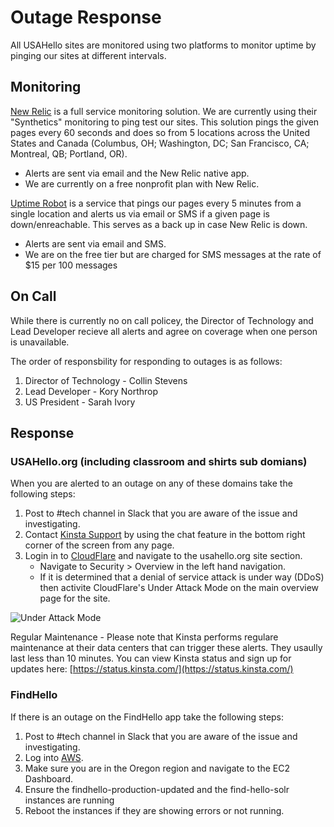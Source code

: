 # Outage Response

All USAHello sites are monitored using two platforms to monitor uptime by pinging our sites at different intervals.

## Monitoring
[New Relic](https://one.newrelic.com/) is a full service monitoring solution. We are currently using their "Synthetics" monitoring to ping test our sites.  This solution pings the given pages every 60 seconds and does so from 5 locations across the United States and Canada (Columbus, OH; Washington, DC; San Francisco, CA; Montreal, QB; Portland, OR).

- Alerts are sent via email and the New Relic native app.
- We are currently on a free nonprofit plan with New Relic.

[Uptime Robot](https://uptimerobot.com/) is a service that pings our pages every 5 minutes from a single location and alerts us via email or SMS if a given page is down/enreachable. This serves as a back up in case New Relic is down.

- Alerts are sent via email and SMS.
- We are on the free tier but are charged for SMS messages at the rate of $15 per 100 messages


## On Call
While there is currently no on call policey, the Director of Technology and Lead Developer recieve all alerts and agree on coverage when one person is unavailable.

The order of responsbility for responding to outages is as follows:

1. Director of Technology - Collin Stevens
2. Lead Developer - Kory Northrop
3. US President - Sarah Ivory


## Response

### USAHello.org (including classroom and shirts sub domians)

When you are alerted to an outage on any of these domains take the following steps:

1. Post to #tech channel in Slack that you are aware of the issue and investigating.
2. Contact [Kinsta Support](https://my.kinsta.com/) by using the chat feature in the bottom right corner of the screen from any page.
3. Login in to [CloudFlare](https://dash.cloudflare.com/) and navigate to the usahello.org site section.
	- Navigate to Security > Overview in the left hand navigation.
	- If it is determined that a denial of service attack is under way (DDoS) then activite CloudFlare's Under Attack Mode on the main overview page for the site.

![Under Attack Mode](../img/CloudflareUnderAttack.png)

Regular Maintenance - Please note that Kinsta performs regulare maintenance at their data centers that can trigger these alerts.  They usaully last less than 10 minutes.  You can view Kinsta status and sign up for updates here: [https://status.kinsta.com/](https://status.kinsta.com/)

### FindHello

If there is an outage on the FindHello app take the following steps:

1. Post to #tech channel in Slack that you are aware of the issue and investigating.
2. Log into [AWS](https://us-east-2.signin.aws.amazon.com/).
3. Make sure you are in the Oregon region and navigate to the EC2 Dashboard.
4. Ensure the findhello-production-updated and the find-hello-solr instances are running
5. Reboot the instances if they are showing errors or not running.


